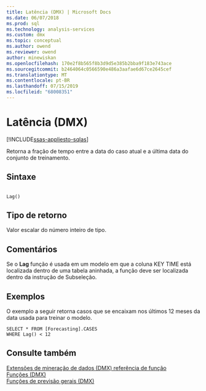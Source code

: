 ```yaml
---
title: Latência (DMX) | Microsoft Docs
ms.date: 06/07/2018
ms.prod: sql
ms.technology: analysis-services
ms.custom: dmx
ms.topic: conceptual
ms.author: owend
ms.reviewer: owend
author: minewiskan
ms.openlocfilehash: 170e2f8b565f8b3d9d5e385b2bba9f183e743ace
ms.sourcegitcommit: b2464064c0566590e486a3aafae6d67ce2645cef
ms.translationtype: MT
ms.contentlocale: pt-BR
ms.lasthandoff: 07/15/2019
ms.locfileid: "68008351"
---
```

# <a name="lag-dmx"></a>Latência (DMX)
[!INCLUDE[ssas-appliesto-sqlas](../includes/ssas-appliesto-sqlas.md)]

  Retorna a fração de tempo entre a data do caso atual e a última data do conjunto de treinamento.  
  
## <a name="syntax"></a>Sintaxe  
  
```  
  
Lag()  
```  
  
## <a name="return-type"></a>Tipo de retorno  
 Valor escalar do número inteiro de tipo.  
  
## <a name="remarks"></a>Comentários  
 Se o **Lag** função é usada em um modelo em que a coluna KEY TIME está localizada dentro de uma tabela aninhada, a função deve ser localizada dentro da instrução de Subseleção.  
  
## <a name="examples"></a>Exemplos  
 O exemplo a seguir retorna casos que se encaixam nos últimos 12 meses da data usada para treinar o modelo.  
  
```  
SELECT * FROM [Forecasting].CASES  
WHERE Lag() < 12  
```  
  
## <a name="see-also"></a>Consulte também  
 [Extensões de mineração de dados &#40;DMX&#41; referência de função](../dmx/data-mining-extensions-dmx-function-reference.md)   
 [Funções &#40;DMX&#41;](../dmx/functions-dmx.md)   
 [Funções de previsão gerais &#40;DMX&#41;](../dmx/general-prediction-functions-dmx.md)  
  
  
